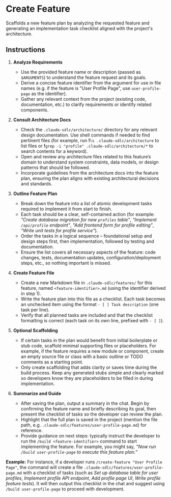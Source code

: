 # Create Feature
Scaffolds a new feature plan by analyzing the requested feature and generating an implementation task checklist aligned with the project's architecture.

## Instructions
1. **Analyze Requirements**
    - Use the provided feature name or description (passed as `$ARGUMENTS`) to understand the feature request and its goals.
    - Derive a concise feature identifier from the argument for use in file names (e.g. if the feature is "User Profile Page", use `user-profile-page` as the identifier).
    - Gather any relevant context from the project (existing code, documentation, etc.) to clarify requirements or identify related components.
        
2. **Consult Architecture Docs**
    - Check the `.claude-sdlc/architecture/` directory for any relevant design documentation. Use shell commands if needed to find pertinent files (for example, run **!**`ls .claude-sdlc/architecture` to list files or **!**`grep -i "profile" .claude-sdlc/architecture/*` to search contents for a keyword).
    - Open and review any architecture files related to this feature’s domain to understand system constraints, data models, or design patterns that should be followed. 
    - Incorporate guidelines from the architecture docs into the feature plan, ensuring the plan aligns with existing architectural decisions and standards.
        
3. **Outline Feature Plan**
    - Break down the feature into a list of atomic development tasks required to implement it from start to finish. 
    - Each task should be a clear, self-contained action (for example: _"Create database migration for new `profiles` table"_, _"Implement `/api/profile` endpoint"_, _"Add frontend form for profile editing"_, _"Write unit tests for profile service"_).
    - Order the tasks in a logical sequence – foundational setup and design steps first, then implementation, followed by testing and documentation.  
    - Ensure the list covers all necessary aspects of the feature: code changes, tests, documentation updates, configuration/deployment steps, etc., so nothing important is missed.
        
4. **Create Feature File**
    - Create a new Markdown file in `.claude-sdlc/features/` for this feature, named `<feature-identifier>.md` (using the identifier derived in step 1).  
    - Write the feature plan into this file as a checklist. Each task becomes an unchecked item using the format `- [ ] Task description` (one task per line). 
    - Verify that all planned tasks are included and that the checklist formatting is correct (each task on its own line, prefixed with `- [ ]`).
        
5. **Optional Scaffolding**
    - If certain tasks in the plan would benefit from initial boilerplate or stub code, scaffold minimal supporting files or placeholders. For example, if the feature requires a new module or component, create an empty source file or class with a basic outline or TODO comments as a starting point.
    - Only create scaffolding that adds clarity or saves time during the build process. Keep any generated stubs simple and clearly marked so developers know they are placeholders to be filled in during implementation.
        
6. **Summarize and Guide**
    - After saving the plan, output a summary in the chat. Begin by confirming the feature name and briefly describing its goal, then present the checklist of tasks so the developer can review the plan.
    - Highlight that the full plan is saved in the project (mention the file path, e.g. `.claude-sdlc/features/user-profile-page.md`) for reference. 
    - Provide guidance on next steps: typically instruct the developer to run the `/build <feature-identifier>` command to start implementing the feature. For example, you might say, _“Now run `/build user-profile-page` to execute this feature plan.”_
        

**Example:** For instance, if a developer runs `/create-feature "User Profile Page"`, the command will create a file `.claude-sdlc/features/user-profile-page.md` with a checklist of tasks (such as _Set up database table for user profiles_, _Implement profile API endpoint_, _Add profile page UI_, _Write profile feature tests_). It will then output this checklist in the chat and suggest using `/build user-profile-page` to proceed with development.